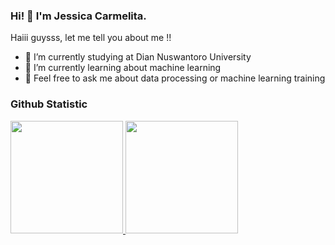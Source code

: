 ### Hi! 👋 I'm Jessica Carmelita.

Haiii guysss, let me tell you about me !!

- 🔭 I’m currently studying at Dian Nuswantoro University
- 🌱 I’m currently learning about machine learning
- 💬 Feel free to ask me about data processing or machine learning training

### Github Statistic
<p align="left">
<a href="https://github.com/cawetkuy">
  <img height="180em" src="https://github-readme-stats-eight-theta.vercel.app/api?username=cawetkuy&show_icons=true&theme=algolia&include_all_commits=true&count_private=true"/>
  <img height="180em" src="https://github-readme-stats-eight-theta.vercel.app/api/top-langs/?username=cawetkuy&layout=compact&langs_count=8&theme=algolia"/>
</a>
</p>
